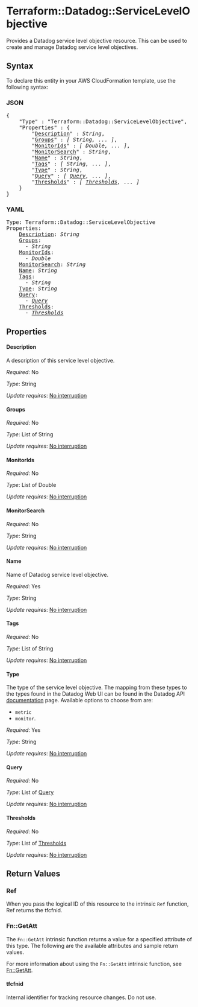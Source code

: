 # Terraform::Datadog::ServiceLevelObjective

Provides a Datadog service level objective resource. This can be used to create and manage Datadog service level objectives.

## Syntax

To declare this entity in your AWS CloudFormation template, use the following syntax:

### JSON

<pre>
{
    "Type" : "Terraform::Datadog::ServiceLevelObjective",
    "Properties" : {
        "<a href="#description" title="Description">Description</a>" : <i>String</i>,
        "<a href="#groups" title="Groups">Groups</a>" : <i>[ String, ... ]</i>,
        "<a href="#monitorids" title="MonitorIds">MonitorIds</a>" : <i>[ Double, ... ]</i>,
        "<a href="#monitorsearch" title="MonitorSearch">MonitorSearch</a>" : <i>String</i>,
        "<a href="#name" title="Name">Name</a>" : <i>String</i>,
        "<a href="#tags" title="Tags">Tags</a>" : <i>[ String, ... ]</i>,
        "<a href="#type" title="Type">Type</a>" : <i>String</i>,
        "<a href="#query" title="Query">Query</a>" : <i>[ <a href="query.md">Query</a>, ... ]</i>,
        "<a href="#thresholds" title="Thresholds">Thresholds</a>" : <i>[ <a href="thresholds.md">Thresholds</a>, ... ]</i>
    }
}
</pre>

### YAML

<pre>
Type: Terraform::Datadog::ServiceLevelObjective
Properties:
    <a href="#description" title="Description">Description</a>: <i>String</i>
    <a href="#groups" title="Groups">Groups</a>: <i>
      - String</i>
    <a href="#monitorids" title="MonitorIds">MonitorIds</a>: <i>
      - Double</i>
    <a href="#monitorsearch" title="MonitorSearch">MonitorSearch</a>: <i>String</i>
    <a href="#name" title="Name">Name</a>: <i>String</i>
    <a href="#tags" title="Tags">Tags</a>: <i>
      - String</i>
    <a href="#type" title="Type">Type</a>: <i>String</i>
    <a href="#query" title="Query">Query</a>: <i>
      - <a href="query.md">Query</a></i>
    <a href="#thresholds" title="Thresholds">Thresholds</a>: <i>
      - <a href="thresholds.md">Thresholds</a></i>
</pre>

## Properties

#### Description

A description of this service level objective.

_Required_: No

_Type_: String

_Update requires_: [No interruption](https://docs.aws.amazon.com/AWSCloudFormation/latest/UserGuide/using-cfn-updating-stacks-update-behaviors.html#update-no-interrupt)

#### Groups

_Required_: No

_Type_: List of String

_Update requires_: [No interruption](https://docs.aws.amazon.com/AWSCloudFormation/latest/UserGuide/using-cfn-updating-stacks-update-behaviors.html#update-no-interrupt)

#### MonitorIds

_Required_: No

_Type_: List of Double

_Update requires_: [No interruption](https://docs.aws.amazon.com/AWSCloudFormation/latest/UserGuide/using-cfn-updating-stacks-update-behaviors.html#update-no-interrupt)

#### MonitorSearch

_Required_: No

_Type_: String

_Update requires_: [No interruption](https://docs.aws.amazon.com/AWSCloudFormation/latest/UserGuide/using-cfn-updating-stacks-update-behaviors.html#update-no-interrupt)

#### Name

Name of Datadog service level objective.

_Required_: Yes

_Type_: String

_Update requires_: [No interruption](https://docs.aws.amazon.com/AWSCloudFormation/latest/UserGuide/using-cfn-updating-stacks-update-behaviors.html#update-no-interrupt)

#### Tags

_Required_: No

_Type_: List of String

_Update requires_: [No interruption](https://docs.aws.amazon.com/AWSCloudFormation/latest/UserGuide/using-cfn-updating-stacks-update-behaviors.html#update-no-interrupt)

#### Type

The type of the service level objective. The mapping from these types to the types found in the Datadog Web UI can be found in the Datadog API [documentation](https://docs.datadoghq.com/api/?lang=python#create-a-service-level-objective) page. Available options to choose from are:
* `metric`
* `monitor`.

_Required_: Yes

_Type_: String

_Update requires_: [No interruption](https://docs.aws.amazon.com/AWSCloudFormation/latest/UserGuide/using-cfn-updating-stacks-update-behaviors.html#update-no-interrupt)

#### Query

_Required_: No

_Type_: List of <a href="query.md">Query</a>

_Update requires_: [No interruption](https://docs.aws.amazon.com/AWSCloudFormation/latest/UserGuide/using-cfn-updating-stacks-update-behaviors.html#update-no-interrupt)

#### Thresholds

_Required_: No

_Type_: List of <a href="thresholds.md">Thresholds</a>

_Update requires_: [No interruption](https://docs.aws.amazon.com/AWSCloudFormation/latest/UserGuide/using-cfn-updating-stacks-update-behaviors.html#update-no-interrupt)

## Return Values

### Ref

When you pass the logical ID of this resource to the intrinsic `Ref` function, Ref returns the tfcfnid.

### Fn::GetAtt

The `Fn::GetAtt` intrinsic function returns a value for a specified attribute of this type. The following are the available attributes and sample return values.

For more information about using the `Fn::GetAtt` intrinsic function, see [Fn::GetAtt](https://docs.aws.amazon.com/AWSCloudFormation/latest/UserGuide/intrinsic-function-reference-getatt.html).

#### tfcfnid

Internal identifier for tracking resource changes. Do not use.

